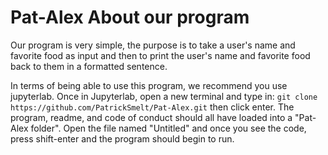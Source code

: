 # Pat-Alex About our program
Our program is very simple, the purpose is to take a user's name and favorite food as input and then to print the user's name and favorite food back to them in a formatted sentence. 

In terms of being able to use this program, we recommend you use jupyterlab. Once in Jupyterlab, open a new terminal and type in: `git clone https://github.com/PatrickSmelt/Pat-Alex.git` then click enter. The program, readme, and code of conduct should all have loaded into a "Pat-Alex folder". Open the file named "Untitled" and once you see the code, press shift-enter and the program should begin to run.

